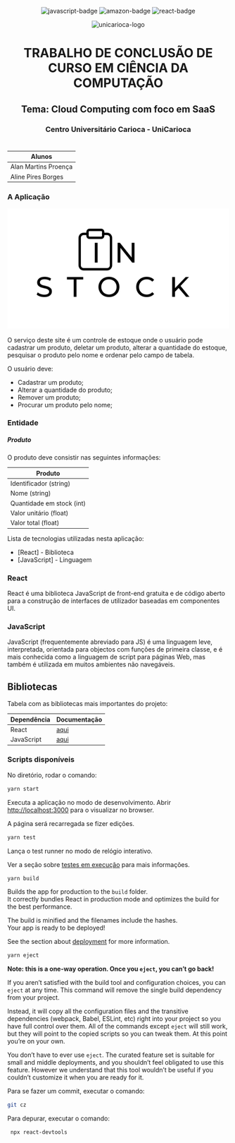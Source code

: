 <p align="center">
  <img src="https://img.shields.io/badge/JavaScript-323330?style=for-the-badge&logo=javascript&logoColor=F7DF1E" alt="javascript-badge"/>
  <img src="https://img.shields.io/badge/Amazon_AWS-FF9900?style=for-the-badge&logo=amazonaws&logoColor=white" alt="amazon-badge"/>
  <img src="https://img.shields.io/badge/React-20232A?style=for-the-badge&logo=react&logoColor=61DAFB" alt="react-badge"/>
</p>

<p align="center">
  <img src="https://www.unicarioca.edu.br/sites/all/themes/unicarioca/imgs/logo-unicarioca.png" alt="unicarioca-logo"/>
</p>

<h1 align="center">
  TRABALHO DE CONCLUSÃO DE CURSO EM CIÊNCIA DA COMPUTAÇÃO
</h1>

<h2 align="center">
  Tema: Cloud Computing com foco em SaaS
</h2>

<h3 align="center">
  Centro Universitário Carioca - UniCarioca
</h3>

#
#
| Alunos | 
| ------ | 
| Alan Martins Proença | 
| Aline Pires Borges | 

### A Aplicação


<p align="center">
  <img src="https://github.com/aline-borges/in-stock/blob/master/src/assets/images/logo.png?raw=true" alt="logo-in-stock"/>
</p>

O serviço deste site é um controle de estoque onde o usuário pode cadastrar um produto, deletar um produto, alterar a quantidade do estoque, pesquisar o produto pelo nome e ordenar pelo campo de tabela.

O usuário deve:

- Cadastrar um produto;
- Alterar a quantidade do produto;
- Remover um produto;
- Procurar um produto pelo nome;

### Entidade
##### Produto
O produto deve consistir nas seguintes informações:

| Produto |
| ------ | 
| Identificador (string) |
| Nome (string) | 
| Quantidade em stock (int) |
| Valor unitário (float) |
| Valor total (float) |

Lista de tecnologias utilizadas nesta aplicação:
- [React] - Biblioteca
- [JavaScript] - Linguagem

### React
React é uma biblioteca JavaScript de front-end gratuita e de código aberto para a construção de interfaces de utilizador baseadas em componentes UI.

### JavaScript
JavaScript (frequentemente abreviado para JS) é uma linguagem leve, interpretada, orientada para objectos com funções de primeira classe, e é mais conhecida como a linguagem de script para páginas Web, mas também é utilizada em muitos ambientes não navegáveis.

## Bibliotecas
Tabela com as bibliotecas mais importantes do projeto:

| Dependência | Documentação |
| ------ | ------ |
| React | [aqui](https://pt-br.reactjs.org/) | [aqui](https://pt-br.reactjs.org/)
| JavaScript | [aqui](https://www.javascript.com/) | [aqui](https://www.javascript.com/)

### Scripts disponíveis

No diretório, rodar o comando:

```sh
yarn start 
```

Executa a aplicação no modo de desenvolvimento.
Abrir [http://localhost:3000](http://localhost:3000) para o visualizar no browser.

A página será recarregada se fizer edições.

```sh
yarn test   
```

Lança o test runner no modo de relógio interativo.

Ver a seção sobre [testes em execução](https://facebook.github.io/create-react-app/docs/running-tests) para mais informações.

```sh
yarn build
```

Builds the app for production to the `build` folder.\
It correctly bundles React in production mode and optimizes the build for the best performance.

The build is minified and the filenames include the hashes.\
Your app is ready to be deployed!

See the section about [deployment](https://facebook.github.io/create-react-app/docs/deployment) for more information.


```sh
yarn eject
```

**Note: this is a one-way operation. Once you `eject`, you can’t go back!**

If you aren’t satisfied with the build tool and configuration choices, you can `eject` at any time. This command will remove the single build dependency from your project.

Instead, it will copy all the configuration files and the transitive dependencies (webpack, Babel, ESLint, etc) right into your project so you have full control over them. All of the commands except `eject` will still work, but they will point to the copied scripts so you can tweak them. At this point you’re on your own.

You don’t have to ever use `eject`. The curated feature set is suitable for small and middle deployments, and you shouldn’t feel obligated to use this feature. However we understand that this tool wouldn’t be useful if you couldn’t customize it when you are ready for it.

Para se fazer um commit, executar o comando:
```sh
git cz 
```

Para depurar, executar o comando:
```sh
 npx react-devtools 
```
